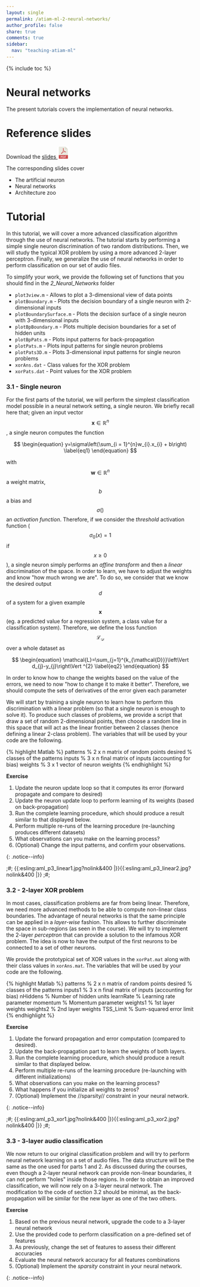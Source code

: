 ```yaml
---
layout: single
permalink: /atiam-ml-2-neural-networks/
author_profile: false
share: true
comments: true
sidebar:
  nav: "teaching-atiam-ml"
---
```


{% include toc %}

# Neural networks

The present tutorials covers the implementation of neural networks.

# Reference slides

Download the [slides ![](../images/pdf.png)](../documents/MML.Lesson.2.Neural.networks.pdf)

The corresponding slides cover

  - The artificial neuron
  - Neural networks
  - Architecture zoo  

# Tutorial 

In this tutorial, we will cover a more advanced classification algorithm through the use of neural networks. The tutorial starts by performing a simple single neuron discrimination of two random distributions. Then, we will study the typical XOR problem by using a more advanced 2-layer perceptron. Finally, we generalize the use of neural networks in order to perform classification on our set of audio files.

To simplify your work, we provide the following set of functions that you should find in the *2_Neural_Networks* folder

  * `plot3view.m` - Allows to plot a 3-dimensional view of data points
  * `plotBoundary.m` - Plots the decision boundary of a single neuron with 2-dimensional inputs
  * `plotBoundarySurface.m` - Plots the decision surface of a single neuron with 3-dimensional inputs
  * `plotBpBoundary.m` - Plots multiple decision boundaries for a set of hidden units
  * `plotBpPats.m` - Plots input patterns for back-propagation
  * `plotPats.m` - Plots input patterns for single neuron problems
  * `plotPats3D.m` - Plots 3-dimensional input patterns for single neuron problems
  * `xorAns.dat` - Class values for the XOR problem
  * `xorPats.dat` - Point values for the XOR problem


### 3.1 - Single neuron

For the first parts of the tutorial, we will perform the simplest classification model possible in a neural network setting, a single neuron. We briefly recall here that; given an input vector $$ \mathbf{x} \in \mathbb{R}^{n} $$, a single neuron computes the function  

$$
\begin{equation}
y=\sigma\left(\sum_{i = 1}^{n}w_{i}.x_{i} + b\right)
\label{eq1}
\end{equation}
$$

with $$ \mathbf{w} \in \mathbb{R}^{n} $$ a weight matrix, $$ b $$ a bias and $$ \sigma\left(\right) $$ an *activation function*. Therefore, if we consider the *threshold* activation function ($$ \sigma_0\left(x\right)=1 $$ if $$ x \geq 0$$), a single neuron simply performs an *affine transform* and then a *linear* discrimination of the space. In order to learn, we have to adjust the weights and know "how much wrong we are". To do so, we consider that we know the desired output $$ d $$ of a system for a given example $$ \mathbf{x} $$ (eg. a predicted value for a regression system, a class value for a classification system). Therefore, we define the loss function $$ \mathcal{L}_{\mathcal{D}} $$ over a whole dataset as

$$
\begin{equation}
\mathcal{L}=\sum_{j=1}^{k_{\mathcal{D}}}\left\Vert d_{j}-y_{j}\right\Vert ^{2}
\label{eq2}
\end{equation}
$$

In order to know how to change the weights based on the value of the errors, we need to now "how to change it to make it better". Therefore, we should compute the sets of derivatives of the error given each parameter

We will start by training a single neuron to learn how to perform this discrimination with a linear problem (so that a single neuron is enough to solve it). To produce such classes of problems, we provide a script that draw a set of random 2-dimensional points, then choose a random line in this space that will act as the linear frontier between 2 classes (hence defining a linear 2-class problem). The variables that will be used by your code are the following.  

{% highlight Matlab %}
patterns      % 2 x n matrix of random points
desired       % classes of the patterns 
inputs        % 3 x n final matrix of inputs (accounting for bias)
weights       % 3 x 1 vector of neuron weights
{% endhighlight %}  
  
**Exercise**  
<div markdown="1">  

  1. Update the neuron update loop so that it computes its error (forward propagate and compare to desired)
  2. Update the neuron update loop to perform learning of its weights (based on back-propagation)
  3. Run the complete learning procedure, which should produce a result similar to that displayed below.
  4. Perform multiple re-runs of the learning procedure (re-launching produces different datasets)
  5. What observations can you make on the learning process?
  6. (Optional) Change the input patterns, and confirm your observations.

</div>{: .notice--info}  

;#;
{{:esling:aml_p3_linear1.jpg?nolink&400 |}}{{:esling:aml_p3_linear2.jpg?nolink&400 |}}
;#;

### 3.2 - 2-layer XOR problem
In most cases, classification problems are far from being linear. Therefore, we need more advanced methods to be able to compute non-linear class boundaries. The advantage of neural networks is that the same principle can be applied in a *layer-wise* fashion. This allows to further discriminate the space in sub-regions (as seen in the course). We will try to implement the 2-layer *perceptron* that can provide a solution to the infamous XOR problem.
The idea is now to have the output of the first neurons to be connected to a set of other neurons. 

We provide the prototypical set of XOR values in the `xorPat.mat` along with their class values in `xorAns.mat`. The variables that will be used by your code are the following.


{% highlight Matlab %}
patterns          % 2 x n matrix of random points
desired           % classes of the patterns 
inputs1           % 3 x n final matrix of inputs (accounting for bias)
nHiddens          % Number of hidden units
learnRate         % Learning rate parameter
momentum          % Momentum parameter
weights1          % 1st layer weights
weights2          % 2nd layer weights
TSS_Limit         % Sum-squared error limit
{% endhighlight %}   

**Exercise**  
<div markdown="1">  

  1. Update the forward propagation and error computation (compared to desired).
  2. Update the back-propagation part to learn the weights of both layers.
  3. Run the complete learning procedure, which should produce a result similar to that displayed below.
  4. Perform multiple re-runs of the learning procedure (re-launching with different initializations)
  5. What observations can you make on the learning process?
  6. What happens if you initialize all weights to zeros?
  7. (Optional) Implement the //sparsity// constraint in your neural network.

</div>{: .notice--info}

;#;
{{:esling:aml_p3_xor1.jpg?nolink&400 |}}{{:esling:aml_p3_xor2.jpg?nolink&400 |}}
;#;

### 3.3 - 3-layer audio classification
We now return to our original classification problem and will try to perform neural network learning on a set of audio files. The data structure will be the same as the one used for parts 1 and 2. As discussed during the courses, even though a 2-layer neural network can provide non-linear boundaries, it can not perform "holes" inside those regions. In order to obtain an improved classification, we will now rely on a 3-layer neural network. The modification to the code of section 3.2 should be minimal, as the back-propagation will be similar for the new layer as one of the two others.


**Exercise**  
<div markdown="1">  

  1. Based on the previous neural network, upgrade the code to a 3-layer neural network
  2. Use the provided code to perform classification on a pre-defined set of features
  3. As previously, change the set of features to assess their different accuracies
  4. Evaluate the neural network accuracy for all features combinations
  5. (Optional) Implement the *sparsity* constraint in your neural network.

</div>{: .notice--info}

